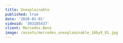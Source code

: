 ```yaml
---
title: Unexplainable
published: true
date: '2020-01-01'
videoid: '303105437'
client: Mercedes-Benz
image: /assets/mercedes_unexplaainable_16by9_01.jpg
---
```


